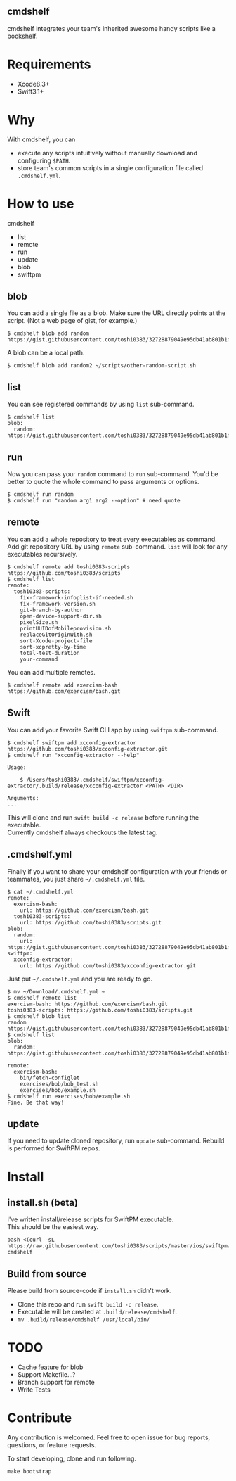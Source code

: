 cmdshelf
---
cmdshelf integrates your team's inherited awesome handy scripts like a bookshelf.

# Requirements
- Xcode8.3+
- Swift3.1+

# Why
With cmdshelf, you can
- execute any scripts intuitively without manually download and configuring `$PATH`.
- store team's common scripts in a single configuration file called `.cmdshelf.yml`.

# How to use

cmdshelf
- list
- remote     
- run
- update
- blob
- swiftpm

## blob
You can add a single file as a blob. Make sure the URL directly points at the script. (Not a web page of gist, for example.)
```
$ cmdshelf blob add random https://gist.githubusercontent.com/toshi0383/32728879049e95db41ab801b1f055009/raw/e84fa02c4f9ac7e08b686cee248ab72198470c0b/-
```

A blob can be a local path.
```
$ cmdshelf blob add random2 ~/scripts/other-random-script.sh
```

## list
You can see registered commands by using `list` sub-command.
```
$ cmdshelf list
blob:
  random: https://gist.githubusercontent.com/toshi0383/32728879049e95db41ab801b1f055009/raw/e84fa02c4f9ac7e08b686cee248ab72198470c0b/-
```

## run
Now you can pass your `random` command to `run` sub-command. You'd be better to quote the whole command to pass arguments or options.
```
$ cmdshelf run random
$ cmdshelf run "random arg1 arg2 --option" # need quote
```

## remote
You can add a whole repository to treat every executables as command.
Add git repository URL by using `remote` sub-command.
`list` will look for any executables recursively.
```
$ cmdshelf remote add toshi0383-scripts https://github.com/toshi0383/scripts
$ cmdshelf list
remote:
  toshi0383-scripts:
    fix-framework-infoplist-if-needed.sh
    fix-framework-version.sh
    git-branch-by-author
    open-device-support-dir.sh
    pixelSize.sh
    printUUIDofMobileprovision.sh
    replaceGitOriginWith.sh
    sort-Xcode-project-file
    sort-xcpretty-by-time
    total-test-duration
    your-command 
```

You can add multiple remotes.
```
$ cmdshelf remote add exercism-bash https://github.com/exercism/bash.git
```

## Swift
You can add your favorite Swift CLI app by using `swiftpm` sub-command.
```
$ cmdshelf swiftpm add xcconfig-extractor https://github.com/toshi0383/xcconfig-extractor.git
$ cmdshelf run "xcconfig-extractor --help"

Usage:

    $ /Users/toshi0383/.cmdshelf/swiftpm/xcconfig-extractor/.build/release/xcconfig-extractor <PATH> <DIR>

Arguments:
...
```
This will clone and run `swift build -c release` before running the executable.  
Currently cmdshelf always checkouts the latest tag.

## .cmdshelf.yml
Finally if you want to share your cmdshelf configuration with your friends or teammates, you just share `~/.cmdshelf.yml` file.
```
$ cat ~/.cmdshelf.yml
remote:
  exercism-bash:
    url: https://github.com/exercism/bash.git
  toshi0383-scripts:
    url: https://github.com/toshi0383/scripts.git
blob:
  random:
    url: https://gist.githubusercontent.com/toshi0383/32728879049e95db41ab801b1f055009/raw/e84fa02c4f9ac7e08b686cee248ab72198470c0b/-
swiftpm:
  xcconfig-extractor:
    url: https://github.com/toshi0383/xcconfig-extractor.git
```

Just put `~/.cmdshelf.yml` and you are ready to go.
```
$ mv ~/Download/.cmdshelf.yml ~
$ cmdshelf remote list
exercism-bash: https://github.com/exercism/bash.git
toshi0383-scripts: https://github.com/toshi0383/scripts.git
$ cmdshelf blob list
random https://gist.githubusercontent.com/toshi0383/32728879049e95db41ab801b1f055009/raw/e84fa02c4f9ac7e08b686cee248ab72198470c0b/-
$ cmdshelf list
blob:
  random: https://gist.githubusercontent.com/toshi0383/32728879049e95db41ab801b1f055009/raw/e84fa02c4f9ac7e08b686cee248ab72198470c0b/-

remote:
  exercism-bash:
    bin/fetch-configlet
    exercises/bob/bob_test.sh
    exercises/bob/example.sh
$ cmdshelf run exercises/bob/example.sh
Fine. Be that way!
```

## update
If you need to update cloned repository, run `update` sub-command.
Rebuild is performed for SwiftPM repos.

# Install
## install.sh (beta)
I've written install/release scripts for SwiftPM executable.  
This should be the easiest way.
```
bash <(curl -sL https://raw.githubusercontent.com/toshi0383/scripts/master/ios/swiftpm/install.sh) cmdshelf
```

## Build from source

Please build from source-code if `install.sh` didn't work.

- Clone this repo and run `swift build -c release`.  
- Executable will be created at `.build/release/cmdshelf`.
- `mv .build/release/cmdshelf /usr/local/bin/`

# TODO
- Cache feature for blob
- Support Makefile...?
- Branch support for remote
- Write Tests

# Contribute
Any contribution is welcomed.
Feel free to open issue for bug reports, questions, or feature requests.

To start developing, clone and run following.
```
make bootstrap
```

